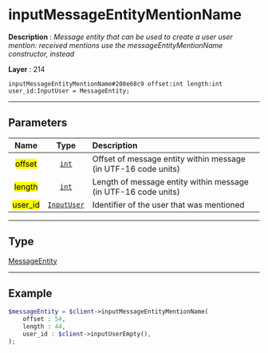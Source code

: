 # inputMessageEntityMentionName

**Description** : *Message entity that can be used to create a user user mention: received mentions use the messageEntityMentionName constructor, instead*

**Layer** : 214

```tl
inputMessageEntityMentionName#208e68c9 offset:int length:int user_id:InputUser = MessageEntity;
```

---

## Parameters

| Name | Type | Description |
| :---: | :---: | :--- |
| <mark>offset</mark> | [`int`](type/int) | Offset of message entity within message (in UTF-16 code units) |
| <mark>length</mark> | [`int`](type/int) | Length of message entity within message (in UTF-16 code units) |
| <mark>user_id</mark> | [`InputUser`](type/InputUser) | Identifier of the user that was mentioned |

---

## Type

[MessageEntity](type/MessageEntity)

---

## Example

```php
$messageEntity = $client->inputMessageEntityMentionName(
	offset : 54,
	length : 44,
	user_id : $client->inputUserEmpty(),
);
```
